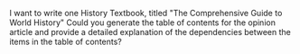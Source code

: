 I want to write one History Textbook, titled "The Comprehensive Guide to World History" Could you generate the table of contents for the opinion article and provide a detailed explanation of the dependencies between the items in the table of contents?